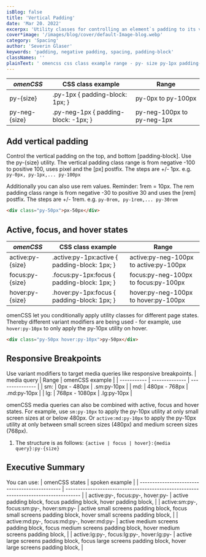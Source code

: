 ```yaml
---
isBlog: false
title: 'Vertical Padding'
date: 'Mar 20. 2022'
excerpx: 'Utility classes for controlling an element`s padding to its vertical sides.'
cover*image: '/images/blog/cover/default-Image-blog.webp'
category: 'Spacing'
author: 'Severin Glaser'
keywords: 'padding, negative padding, spacing, padding-block'
classNames: ''
plainText: ' omencss css class example range - py- size py-1px padding-block: 1px; py-0px to py-100px py-neg- size py-neg-1px padding-block: -1px; py-neg-100px to py-neg-1px add vertical padding control the vertical padding on the top and bottom padding-block use the py- size utility the vertical padding class range is from negative -100 to positive 100 uses pixel and the px postfix the steps are + - 1px e g py-0px py-1px py-100px additionally you can also use rem values reminder: 1rem = 10px the rem padding class range is from negative -30 to positive 30 and uses the rem postfix the steps are + - 1rem e g py-0rem py-1rem py-30rem html div class=py-50px px-50px div active focus and hover states omencss css class example range active:py- size active :py-1px:active padding-block: 1px; active:py-neg-100px to active:py-100px focus:py- size focus :py-1px:focus padding-block: 1px; focus:py-neg-100px to focus:py-100px hover:py- size hover :py-1px:focus padding-block: 1px; hover:py-neg-100px to hover:py-100px omencss let you conditionally apply utility classes for different page states thereby different variant modifiers are being used - for example use hover:py-10px to only apply the py-10px utility on hover html div class=py-50px hover:py-10px py-50px div responsive breakpoints use variant modifiers to target media queries like responsive breakpoints media query range omencss example - - sm: 0px - 480px sm:py-10px md: 480px - 768px md:py-10px lg: 768px - 1080px lg:py-10px omencss media queries can also be combined with active focus and hover states for example use sm:py-10px to apply the py-10px utility at only small screen sizes at or below 480px or active:md:py-10px to apply the py-10px utility at only between small screen sizes 480px and medium screen sizes 768px 1 the structure is as follows: active focus hover : media query :py- size executive summary you can use: omencss states spoken example active:py- focus:py- hover:py- active padding block focus padding block hover padding block active:sm:py- focus:sm:py- hover:sm:py- active small screens padding block focus small screens padding block hover small screens padding block active:md:py- focus:md:py- hover:md:py- active medium screens padding block focus medium screens padding block hover medium screens padding block active:lg:py- focus:lg:py- hover:lg:py- active large screens padding block focus large screens padding block hover large screens padding block '
---
```


| _omenCSS_     | CSS class example                    | Range                      |
| ------------- | ------------------------------------ | -------------------------- |
| py-{size}     | .py-1px { padding-block: 1px; }      | py-0px to py-100px         |
| py-neg-{size} | .py-neg-1px { padding-block: -1px; } | py-neg-100px to py-neg-1px |

## Add vertical padding

Control the vertical padding on the top, and bottom [padding-block]. Use the py-{size} utility. The vertical padding class range is from negative -100 to positive 100, uses pixel and the [px] postfix. The steps are +/- 1px. e.g. `py-0px, py-1px,... py-100px`

Additionally you can also use rem values. Reminder: 1rem = 10px. The rem padding class range is from negative -30 to positive 30 and uses the [rem] postfix. The steps are +/- 1rem. e.g. `py-0rem, py-1rem,... py-30rem`

```html
<div class="py-50px">px-50px</div>
```

## Active, focus, and hover states

| _omenCSS_        | CSS class example                              | Range                                  |
| ---------------- | ---------------------------------------------- | -------------------------------------- |
| active:py-{size} | .active\:py-1px:active { padding-block: 1px; } | active:py-neg-100px to active:py-100px |
| focus:py-{size}  | .focus\:py-1px:focus { padding-block: 1px; }   | focus:py-neg-100px to focus:py-100px   |
| hover:py-{size}  | .hover\:py-1px:focus { padding-block: 1px; }   | hover:py-neg-100px to hover:py-100px   |

omenCSS let you conditionally apply utility classes for different page states. Thereby different variant modifiers are being used - for example, use `hover:py-10px` to only apply the py-10px utility on hover.

```html
<div class="py-50px hover:py-10px">py-50px</div>
```

## Responsive Breakpoints

Use variant modifiers to target media queries like responsive breakpoints.
| media query | Range | omenCSS example |
| ----------- | -------------- | --------------- |
| sm: | 0px - 480px | .sm:py-10px |
| md: | 480px - 768px | .md:py-10px |
| lg: | 768px - 1080px | .lg:py-10px |

omenCSS media queries can also be combined with active, focus and hover states. For example, use `sm:py-10px` to apply the py-10px utility at only small screen sizes at or below 480px. Or `active:md:py-10px` to apply the py-10px utility at only between small screen sizes (480px) and medium screen sizes (768px).

1. The structure is as follows: `{active | focus | hover}:{media query}:py-{size}`

## Executive Summary

You can use:
| omenCSS states | spoken example |
| ---------------------------------------------- | ------------------------------------------------------------------------------------ |
| active:py-, focus:py-, hover:py- | active padding block, focus padding block, hover padding block, |
| active:sm:py-, focus:sm:py-, hover:sm:py- | active small screens padding block, focus small screens padding block, hover small screens padding block, |
| active:md:py-, focus:md:py-, hover:md:py- | active medium screens padding block, focus medium screens padding block, hover medium screens padding block, |
| active:lg:py-, focus:lg:py-, hover:lg:py- | active large screens padding block, focus large screens padding block, hover large screens padding block, |
